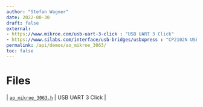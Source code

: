 ```yaml
---
author: "Stefan Wagner"
date: 2022-08-30
draft: false
external:
- https://www.mikroe.com/usb-uart-3-click : "USB UART 3 Click"
- https://www.silabs.com/interface/usb-bridges/usbxpress : "CP2102N USBXpress USB Bridges"
permalink: /api/demos/ao_mikroe_3063/
toc: false
---
```


# Files

| [`ao_mikroe_3063.h`](ao_mikroe_3063.h.md) | USB UART 3 Click |
